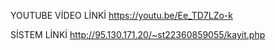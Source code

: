 YOUTUBE VİDEO LİNKİ
https://youtu.be/Ee_TD7LZo-k

SİSTEM LİNKİ
http://95.130.171.20/~st22360859055/kayit.php
